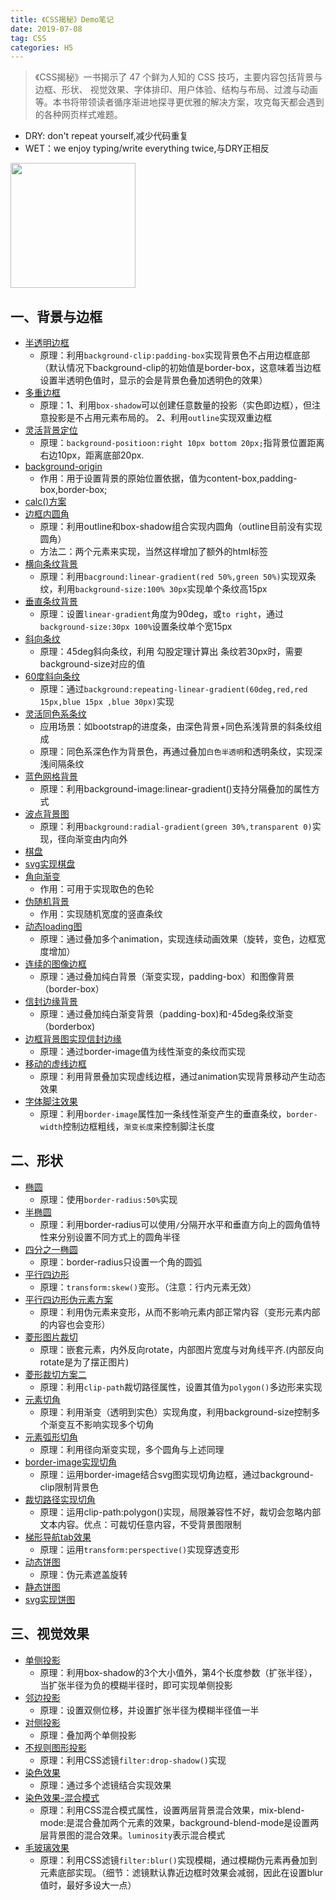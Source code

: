 ```yaml
---
title: 《CSS揭秘》Demo笔记
date: 2019-07-08
tag: CSS
categories: H5
---
```

> 《CSS揭秘》一书揭示了 47 个鲜为人知的 CSS 技巧，主要内容包括背景与边框、形状、 视觉效果、字体排印、用户体验、结构与布局、过渡与动画等。本书将带领读者循序渐进地探寻更优雅的解决方案，攻克每天都会遇到的各种网页样式难题。
- DRY: don't repeat yourself,减少代码重复
- WET：we enjoy typing/write everything twice,与DRY正相反
<!--more-->
<img src="https://img1.doubanio.com/view/subject/l/public/s28659699.jpg" style="width:200px;"/>

## 一、背景与边框
- [半透明边框](http://dabblet.com/gist/012289cc14106a1bd7a5) 
    - 原理：利用`background-clip:padding-box`实现背景色不占用边框底部（默认情况下background-clip的初始值是border-box，这意味着当边框设置半透明色值时，显示的会是背景色叠加透明色的效果）
- [多重边框](http://dabblet.com/gist/525eb8e9cdade71723c1)
    - 原理：1、利用`box-shadow`可以创建任意数量的投影（实色即边框），但注意投影是不占用元素布局的。 2、利用`outline`实现双重边框
- [灵活背景定位](http://dabblet.com/gist/0f226e63595d1bef88cb)
    - 原理：`background-positioon:right 10px bottom 20px;`指背景位置距离右边10px，距离底部20px.
- [background-origin](http://dabblet.com/gist/0f19ac5d28d0aa7b6c60)
    - 作用：用于设置背景的原始位置依据，值为content-box,padding-box,border-box;
- [calc()方案](http://dabblet.com/gist/b5fcb42d055427ab6c1a)
- [边框内圆角](http://dabblet.com/gist/170fe436f290083cc24c)
    - 原理：利用outline和box-shadow组合实现内圆角（outline目前没有实现圆角）
    - 方法二：两个元素来实现，当然这样增加了额外的html标签
- [横向条纹背景](http://dabblet.com/gist/119dbf7f0c76dba7b7ee)
    - 原理：利用`bacground:linear-gradient(red 50%,green 50%)`实现双条纹，利用`background-size:100% 30px`实现单个条纹高15px
- [垂直条纹背景](http://dabblet.com/gist/1b4983062fd2b4d7e60e)
    - 原理：设置`linear-gradient`角度为90deg，或`to right`，通过`background-size:30px 100%`设置条纹单个宽15px
- [斜向条纹](http://dabblet.com/gist/abeab80934fc26e6538e)
    - 原理：45deg斜向条纹，利用 勾股定理计算出 条纹若30px时，需要background-size对应的值
- [60度斜向条纹](http://dabblet.com/gist/5646121210b0c99c94a7)
    - 原理：通过`background:repeating-linear-gradient(60deg,red,red 15px,blue 15px ,blue 30px)`实现
- [灵活同色系条纹](http://dabblet.com/gist/aa50d296a8ec07cf7334)
    - 应用场景：如bootstrap的进度条，由深色背景+同色系浅背景的斜条纹组成
    - 原理：同色系深色作为背景色，再通过叠加`白色半透明`和透明条纹，实现深浅间隔条纹
- [蓝色网格背景](http://dabblet.com/gist/43bde2086e9d549fb844)
    - 原理：利用background-image:linear-gradient()支持分隔叠加的属性方式
- [波点背景图](http://dabblet.com/gist/cd33da5d1a48046746cd)
    - 原理：利用`background:radial-gradient(green 30%,transparent 0)`实现，径向渐变由内向外
- [棋盘](http://dabblet.com/gist/4f7ca0749582b1bd7527)
- [svg实现棋盘](http://dabblet.com/gist/5d3cacead6f134da842e)
- [角向渐变](http://dabblet.com/gist/1617f9750e4581e73720)
    - 作用：可用于实现取色的色轮
- [伪随机背景](http://dabblet.com/gist/4b4ad05f4c1b5259066f)
    - 作用：实现随机宽度的竖直条纹
- [动态loading图](http://dabblet.com/gist/ea53f3bee9a7f1439aa7)
    - 原理：通过叠加多个animation，实现连续动画效果（旋转，变色，边框宽度增加）
- [连续的图像边框](http://dabblet.com/gist/c73fd4ea4b592a05c004)
    - 原理：通过叠加纯白背景（渐变实现，padding-box）和图像背景（border-box）
- [信封边缘背景](http://dabblet.com/gist/e3cfcb094e65d85df847)
    - 原理：通过叠加纯白渐变背景（padding-box)和-45deg条纹渐变（borderbox)
- [边框背景图实现信封边缘](http://dabblet.com/gist/0f6900d370f55ec9c975)
    - 原理：通过border-image值为线性渐变的条纹而实现
- [移动的虚线边框](http://dabblet.com/gist/f26dddc71730c3847153)
    - 原理：利用背景叠加实现虚线边框，通过animation实现背景移动产生动态效果
- [字体脚注效果](http://dabblet.com/gist/9483cc7012049f2c808e)
    - 原理：利用`border-image`属性加一条线性渐变产生的垂直条纹，`border-width`控制边框粗线，`渐变长度`来控制脚注长度

## 二、形状
- [椭圆](http://dabblet.com/gist/aada0b96b21ae3e45c1b)
    - 原理：使用`border-radius:50%`实现
- [半椭圆](http://dabblet.com/gist/e98d11da331bd9482bb0)
    - 原理：利用border-radius可以使用`/`分隔开水平和垂直方向上的圆角值特性来分别设置不同方式上的圆角半径
- [四分之一椭圆](http://dabblet.com/gist/2b75df0e72c9804e8abe) 
    - 原理：border-radius只设置一个角的圆弧
- [平行四边形](http://dabblet.com/gist/e1f72639c34a5578dda3)
    - 原理：`transform:skew()`变形。（注意：行内元素无效）
- [平行四边形伪元素方案](http://dabblet.com/gist/f2d98791ab1f0b238aa9)
    - 原理：利用伪元素来变形，从而不影响元素内部正常内容（变形元素内部的内容也会变形）
- [菱形图片裁切](http://dabblet.com/gist/7563400)
    - 原理：嵌套元素，内外反向rotate，内部图片宽度与对角线平齐.(内部反向rotate是为了摆正图片)
- [菱形裁切方案二](http://dabblet.com/gist/c62456fed36a524b8273)
    - 原理：利用`clip-path`裁切路径属性，设置其值为`polygon()`多边形来实现 
- [元素切角](http://dabblet.com/gist/2937c990d6bfad274740)
    - 原理：利用渐变（透明到实色）实现角度，利用background-size控制多个渐变互不影响实现多个切角
- [元素弧形切角](http://dabblet.com/gist/24484257bc6cf7076a8e)
    - 原理：利用径向渐变实现，多个圆角与上述同理
- [border-image实现切角](http://dabblet.com/gist/365c867441f3ee298212)
    - 原理：运用border-image结合svg图实现切角边框，通过background-clip限制背景色
- [裁切路径实现切角](http://dabblet.com/gist/4a88c463afdb0778e973)
    - 原理：运用clip-path:polygon()实现，局限兼容性不好，裁切会忽略内部文本内容。优点：可裁切任意内容，不受背景图限制
- [梯形导航tab效果](http://dabblet.com/gist/1345dc9399dc8e794502)
    - 原理：运用`transform:perspective()`实现穿透变形
- [动态饼图](http://dabblet.com/gist/722909b9808c14eb7300)
    - 原理：伪元素遮盖旋转
- [静态饼图](http://dabblet.com/gist/66e1e52ac2a44ad87aa4)
- [svg实现饼图](http://dabblet.com/gist/4696e4c6700fe9f346d8)

## 三、视觉效果
- [单侧投影](http://dabblet.com/gist/cc055dadf493c15723cf)
    - 原理：利用box-shadow的3个大小值外，第4个长度参数（扩张半径），当扩张半径为负的模糊半径时，即可实现单侧投影
- [邻边投影](http://dabblet.com/gist/d29d19ab66177b18bd64)
    - 原理：设置双侧位移，并设置扩张半径为模糊半径值一半
- [对侧投影](http://dabblet.com/gist/a23e445fca36293d12f6)
    - 原理：叠加两个单侧投影
- [不规则图形投影](http://dabblet.com/gist/d8a2376c79906d68f3d1)
    - 原理：利用CSS滤镜`filter:drop-shadow()`实现
- [染色效果](http://dabblet.com/gist/b338c9940a31b727b7a9)
    - 原理：通过多个滤镜结合实现效果
- [染色效果-混合模式](http://dabblet.com/gist/0dced2852818c0f555e9)
    - 原理：利用CSS混合模式属性，设置两层背景混合效果，mix-blend-mode:是混合叠加两个元素的效果，background-blend-mode是设置两层背景图的混合效果。`luminosity`表示混合模式
- [毛玻璃效果](http://dabblet.com/gist/d9f243ddd7dbffa341a4)
    - 原理：利用CSS滤镜`filter:blur()`实现模糊，通过模糊伪元素再叠加到元素底部实现。（细节：滤镜默认靠近边框时效果会减弱，因此在设置blur值时，最好多设大一点）